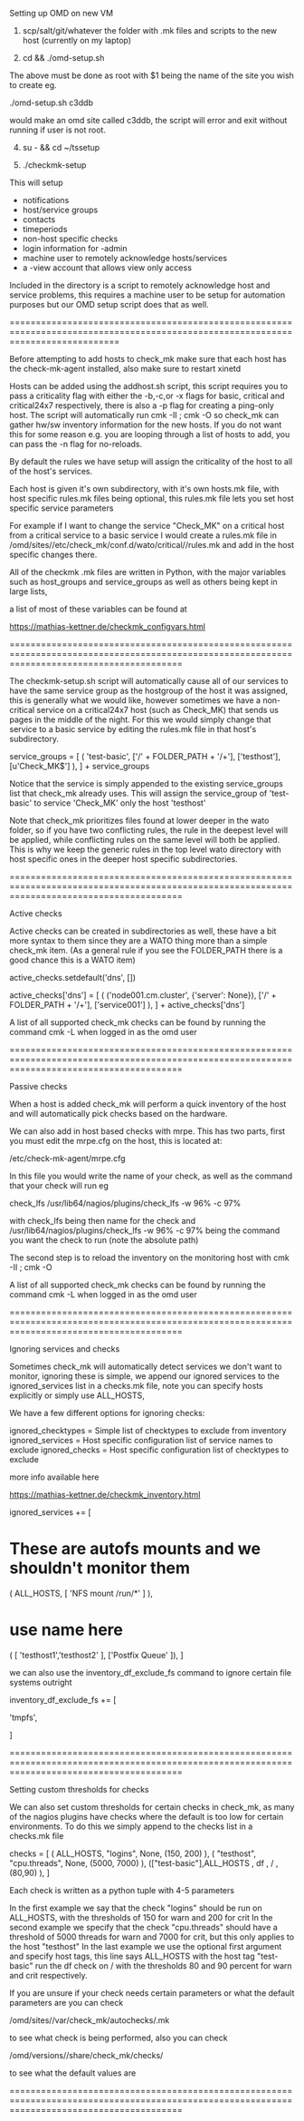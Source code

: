 Setting up OMD on new VM

1) scp/salt/git/whatever the folder with .mk files and scripts to the new host (currently on my laptop)

2) cd <foldername> && ./omd-setup.sh <site name>


The above must be done as root with $1 being the name of the site you wish to create eg.

 ./omd-setup.sh c3ddb    

would make an omd site called c3ddb, the script will error and exit without running if user is not root.

4) su - <site name> && cd ~/tssetup 

5) ./checkmk-setup <contractname> <adminpassword>

This will setup
* notifications
* host/service groups 
* contacts
* timeperiods
* non-host specific checks
* login information for <contract>-admin 
* machine user to remotely acknowledge hosts/services
* a <contract>-view account that allows view only access

Included in the directory is a script to remotely acknowledge host and service problems, this requires a machine user to be setup for automation purposes but our OMD setup script does that as well. 


=================================================================================================================================


Before attempting to add hosts to check_mk make sure that each host has the check-mk-agent installed, also make sure to restart xinetd 

Hosts can be added using the addhost.sh script, this script requires you to pass a criticality flag with either the -b,-c,or -x flags for basic, critical and critical24x7 respectively, there is also a -p flag for creating a ping-only host. The script will automatically run cmk -II ; cmk -O so check_mk can gather hw/sw inventory information for the new hosts. If you do not want this for some reason e.g. you are looping through a list of hosts to add, you can pass the -n flag for no-reloads.


By default the rules we have setup will assign the criticality of the host to all of the host's services. 


Each host is given it's own subdirectory, with it's own hosts.mk file, with host specific rules.mk files being optional, this rules.mk file lets you set host specific service parameters

For example if I want to change the service "Check_MK" on a critical host from a critical service to a basic service I would create a rules.mk file in /omd/sites/<sitename>/etc/check_mk/conf.d/wato/critical/<hostname>/rules.mk and add in the host specific changes there.

All of the checkmk .mk files are written in Python, with the major variables such as host_groups and service_groups as well as others being kept in large lists,

a list of most of these variables can be found at 

https://mathias-kettner.de/checkmk_configvars.html 

=============================================================================================================================================


The checkmk-setup.sh script will automatically cause all of our services to have the same service group as the hostgroup of the host it was assigned, this is generally what we would like, however sometimes we have a non-critical service on a critical24x7 host (such as Check_MK) that sends us pages in the middle of the night. For this we would simply change that service to a basic service by editing the rules.mk file in that host's subdirectory.

service_groups = [
  ( 'test-basic', ['/' + FOLDER_PATH + '/+'], ['testhost'], [u'Check_MK$'] ),
] + service_groups

Notice that the service is simply appended to the existing service_groups list that check_mk already uses. This will assign the service_group of 'test-basic' to service 'Check_MK' only the host 'testhost'

Note that check_mk prioritizes files found at lower deeper in the wato folder, so if you have two conflicting rules, the rule in the deepest level will be applied, while conflicting rules on the same level will both be applied. This is why we keep the generic rules in the top level wato directory with host specific ones in the deeper host specific subdirectories.   


=============================================================================================================================================


Active checks 

Active checks can be created in subdirectories as well, these have a bit more syntax to them since they are a WATO thing more than a simple check_mk item. (As a general rule if you see the FOLDER_PATH there is a good chance this is a WATO item)

active_checks.setdefault('dns', [])

active_checks['dns'] = [
  ( ('node001.cm.cluster', {'server': None}), ['/' + FOLDER_PATH + '/+'], ['service001'] ),
] + active_checks['dns']


A list of all supported check_mk checks can be found by running the command cmk -L when logged in as the omd user


=============================================================================================================================================


Passive checks

When a host is added check_mk will perform a quick inventory of the host and will automatically pick checks based on the hardware.

We can also add in host based checks with mrpe. This has two parts, first you must edit the mrpe.cfg on the host, this is located at:

 /etc/check-mk-agent/mrpe.cfg  

In this file you would write the name of your check, as well as the command that your check will run eg

check_lfs   /usr/lib64/nagios/plugins/check_lfs -w 96% -c 97%

with check_lfs being then name for the check and /usr/lib64/nagios/plugins/check_lfs -w 96% -c 97% being the command you want the check to run (note the absolute path)

The second step is to reload the inventory on the monitoring host with cmk -II <hostname>; cmk -O



A list of all supported check_mk checks can be found by running the command cmk -L when logged in as the omd user


=============================================================================================================================================



Ignoring services and checks

Sometimes check_mk will automatically detect services we don't want to monitor, ignoring these is simple, we append our ignored services to the ignored_services list in a checks.mk file, note you can specify hosts explicitly or simply use ALL_HOSTS,  

We have a few different options for ignoring checks:

ignored_checktypes =  Simple list of checktypes to exclude from inventory
ignored_services  =  Host specific configuration list of service names to exclude
ignored_checks  = Host specific configuration list of checktypes to exclude

more info available here 

https://mathias-kettner.de/checkmk_inventory.html



ignored_services += [

# These are autofs mounts and we shouldn't monitor them
( ALL_HOSTS, [ 'NFS mount /run/*' ] ),
# use name here
 ( [ 'testhost1','testhost2' ], ['Postfix Queue' ]),
]

we can also use the inventory_df_exclude_fs command to ignore certain file systems outright

inventory_df_exclude_fs += [

'tmpfs',

]

=============================================================================================================================================


Setting custom thresholds for checks 

We can also set custom thresholds for certain checks in check_mk, as many of the nagios plugins have checks where the default is too low for certain environments. To do this we simply append to the checks list in a checks.mk file

checks = [
 ( ALL_HOSTS, "logins", None, (150, 200) ),
 ( "testhost", "cpu.threads", None, (5000, 7000) ),
(["test-basic"],ALL_HOSTS , df , / , (80,90) ), 
]


Each check is written as a python tuple with 4-5 parameters

In the first example we say that the check "logins" should be run on ALL_HOSTS, with the thresholds of 150 for warn and 200 for crit
In the second example we specify that the check "cpu.threads" should have a threshold of 5000 threads for warn and 7000 for crit, but this only applies to the host "testhost"
In the last example we use the optional first argument and specify host tags, this line says ALL_HOSTS with the host tag "test-basic" run the df check on / with the thresholds 80 and 90 percent for warn and crit respectively. 


If you are unsure if your check needs certain parameters or what the default parameters are you can check 

/omd/sites/<site>/var/check_mk/autochecks/<hostname>.mk 

to see what check is being performed, also you can check

/omd/versions/<version>/share/check_mk/checks/<checkname> 

to see what the default values are


=============================================================================================================================================
